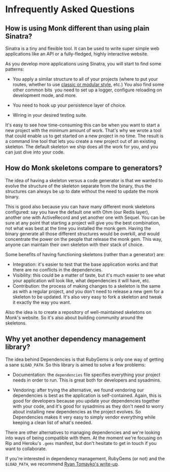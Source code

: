 # Infrequently Asked Questions #

## How is using Monk different than using plain Sinatra? ##

Sinatra is a tiny and flexible tool. It can be used to write super simple
web applications ­like an API­ or a fully-fledged, highly interactive website.

As you develop more applications using Sinatra, you will start to find some patterns:

- You apply a similar structure to all of your projects (where to put your routes, whether to use
[classic or modular style](http://www.sinatrarb.com/extensions.html#background), etc.)
You also find some other common bits ­ you need to set up a logger, configure reloading on development mode, and more.

- You need to hook up your persistence layer of choice.

- Wiring in your desired testing suite.

It's easy to see how time-consuming this can be when you want to start a new project
with the minimum amount of work. That's why we wrote a tool that could enable us to get
started on a new project in no time. The result is a command line tool that lets
you create a new project out of an existing skeleton. The default skeleton we ship does
all the work for you, and you can just dive into your code.

## How do Monk skeletons compare to generators? ##

The idea of having a skeleton versus a code generator is
that we wanted to evolve the structure of the skeleton separate from the binary, thus
the structures can always be up to date without the need to update the
monk binary.

This is good also because you can have many different monk skeletons
configured: say you have the default one with Ohm (our Redis layer), 
another one with ActiveRecord and yet another one with Sequel. You can be sure at any
point that starting a project will give you the best combination, not
what was best at the time you installed the monk gem. Having the
binary generate all those different structures would be overkill, and
would concentrate the power on the people that release the monk gem.
This way, anyone can maintain their own skeleton with their stack of choice.

Some benefits of having functioning skeletons (rather than a generator) are:

* Integration: it's easier to test that the base application works and
that there are no conflicts in the dependencies.
* Visibility: this could be a matter of taste, but it's much easier to
see what your application will look like, what dependencies it will
have, etc.
* Contribution: the process of making changes to a skeleton is the
same as with a regular project, and you don't need to release a new
gem for a skeleton to be updated. It's also very easy to fork a
skeleton and tweak it exactly the way you want.

Also the idea is to create a repository of well-maintained skeletons
on Monk's website. So it's also about building community around the
skeletons.

## Why yet another dependency management library? ##

The idea behind Dependencies is that RubyGems is only one way of
getting a sane `$LOAD_PATH`. So this library is aimed to solve a few
problems:

* Documentation: the `dependencies` file specifies everything your
project needs in order to run. This is great both for developers and
sysadmins.

* Vendoring: after trying the alternative, we found vendoring our
dependencies is best as the application is self-contained. Again, this
is good for developers because you update your dependencies together
with your code, and it's good for sysadmins as they don't need to
worry about installing new dependencies as the project evolves.
So Dependencies makes it very easy to simply vendor everything
while keeping a clean list of what's needed.

There are other alternatives to managing dependencies and we're looking
into ways of being compatible with them. At the moment we're focusing
on Rip and Heroku's `.gems` manifest, but don't hesitate to get in
touch if you want to collaborate.

If you're interested in dependency management, RubyGems (or not)
and the `$LOAD_PATH`, we recommend [Ryan Tomayko's write-up](http://gist.github.com/54177).
